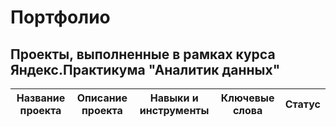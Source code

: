 # Портфолио
## Проекты, выполненные в рамках курса Яндекс.Практикума "Аналитик данных"
| Название проекта | Описание проекта | Навыки и инструменты | Ключевые слова | Статус |
|------------------|------------------|----------------------|----------------|--------|
